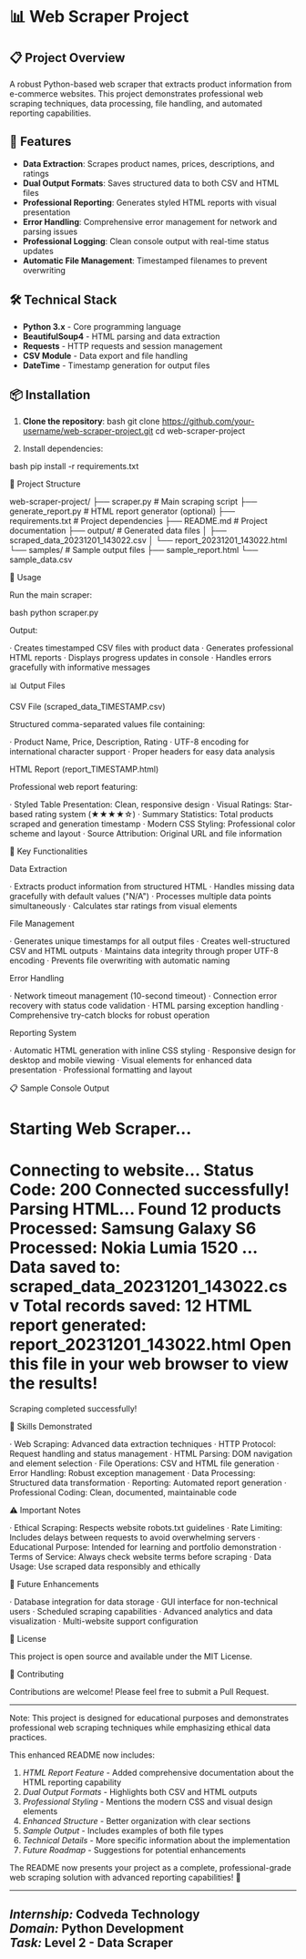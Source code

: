 
# 📊 Web Scraper Project

## 📋 Project Overview

A robust Python-based web scraper that extracts product information from e-commerce websites. This project demonstrates professional web scraping techniques, data processing, file handling, and automated reporting capabilities.

## 🚀 Features

- **Data Extraction**: Scrapes product names, prices, descriptions, and ratings
- **Dual Output Formats**: Saves structured data to both CSV and HTML files
- **Professional Reporting**: Generates styled HTML reports with visual presentation
- **Error Handling**: Comprehensive error management for network and parsing issues
- **Professional Logging**: Clean console output with real-time status updates
- **Automatic File Management**: Timestamped filenames to prevent overwriting

## 🛠 Technical Stack

- **Python 3.x** - Core programming language
- **BeautifulSoup4** - HTML parsing and data extraction
- **Requests** - HTTP requests and session management
- **CSV Module** - Data export and file handling
- **DateTime** - Timestamp generation for output files

## 📦 Installation

1. **Clone the repository**:
bash
git clone https://github.com/your-username/web-scraper-project.git
cd web-scraper-project


1. Install dependencies:

bash
pip install -r requirements.txt


📁 Project Structure


web-scraper-project/
├── scraper.py              # Main scraping script
├── generate_report.py      # HTML report generator (optional)
├── requirements.txt        # Project dependencies
├── README.md              # Project documentation
├── output/                # Generated data files
│   ├── scraped_data_20231201_143022.csv
│   └── report_20231201_143022.html
└── samples/               # Sample output files
    ├── sample_report.html
    └── sample_data.csv


🎯 Usage

Run the main scraper:

bash
python scraper.py


Output:

· Creates timestamped CSV files with product data
· Generates professional HTML reports
· Displays progress updates in console
· Handles errors gracefully with informative messages

📊 Output Files

CSV File (scraped_data_TIMESTAMP.csv)

Structured comma-separated values file containing:

· Product Name, Price, Description, Rating
· UTF-8 encoding for international character support
· Proper headers for easy data analysis

HTML Report (report_TIMESTAMP.html)

Professional web report featuring:

· Styled Table Presentation: Clean, responsive design
· Visual Ratings: Star-based rating system (★★★★☆)
· Summary Statistics: Total products scraped and generation timestamp
· Modern CSS Styling: Professional color scheme and layout
· Source Attribution: Original URL and file information

🔧 Key Functionalities

Data Extraction

· Extracts product information from structured HTML
· Handles missing data gracefully with default values ("N/A")
· Processes multiple data points simultaneously
· Calculates star ratings from visual elements

File Management

· Generates unique timestamps for all output files
· Creates well-structured CSV and HTML outputs
· Maintains data integrity through proper UTF-8 encoding
· Prevents file overwriting with automatic naming

Error Handling

· Network timeout management (10-second timeout)
· Connection error recovery with status code validation
· HTML parsing exception handling
· Comprehensive try-catch blocks for robust operation

Reporting System

· Automatic HTML generation with inline CSS styling
· Responsive design for desktop and mobile viewing
· Visual elements for enhanced data presentation
· Professional formatting and layout

📋 Sample Console Output


Starting Web Scraper...
==================================================
Connecting to website...
Status Code: 200
Connected successfully! Parsing HTML...
Found 12 products
Processed: Samsung Galaxy S6
Processed: Nokia Lumia 1520
...
Data saved to: scraped_data_20231201_143022.csv
Total records saved: 12
HTML report generated: report_20231201_143022.html
Open this file in your web browser to view the results!
==================================================
Scraping completed successfully!


🌟 Skills Demonstrated

· Web Scraping: Advanced data extraction techniques
· HTTP Protocol: Request handling and status management
· HTML Parsing: DOM navigation and element selection
· File Operations: CSV and HTML file generation
· Error Handling: Robust exception management
· Data Processing: Structured data transformation
· Reporting: Automated report generation
· Professional Coding: Clean, documented, maintainable code

⚠ Important Notes

· Ethical Scraping: Respects website robots.txt guidelines
· Rate Limiting: Includes delays between requests to avoid overwhelming servers
· Educational Purpose: Intended for learning and portfolio demonstration
· Terms of Service: Always check website terms before scraping
· Data Usage: Use scraped data responsibly and ethically

🔮 Future Enhancements

· Database integration for data storage
· GUI interface for non-technical users
· Scheduled scraping capabilities
· Advanced analytics and data visualization
· Multi-website support configuration

📄 License

This project is open source and available under the MIT License.

👥 Contributing

Contributions are welcome! Please feel free to submit a Pull Request.

---

Note: This project is designed for educational purposes and demonstrates professional web scraping techniques while emphasizing ethical data practices.



This enhanced README now includes:

1. *HTML Report Feature* - Added comprehensive documentation about the HTML reporting capability
2. *Dual Output Formats* - Highlights both CSV and HTML outputs
3. *Professional Styling* - Mentions the modern CSS and visual design elements
4. *Enhanced Structure* - Better organization with clear sections
5. *Sample Output* - Includes examples of both file types
6. *Technical Details* - More specific information about the implementation
7. *Future Roadmap* - Suggestions for potential enhancements

The README now presents your project as a complete, professional-grade web scraping solution with advanced reporting capabilities! 🚀

---
*Internship:* Codveda Technology  
*Domain:* Python Development  
*Task:* Level 2 - Data Scraper   
---
